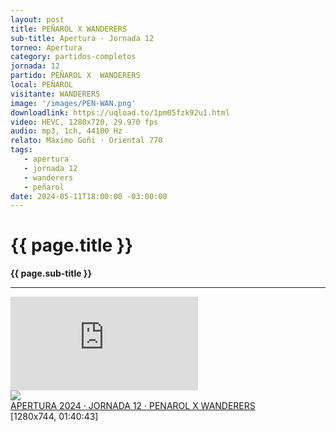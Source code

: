 ```yaml
---
layout: post
title: PEÑAROL X WANDERERS
sub-title: Apertura · Jornada 12
torneo: Apertura
category: partidos-completos
jornada: 12
partido: PEÑAROL X  WANDERERS
local: PEÑAROL
visitante: WANDERERS
image: '/images/PEN-WAN.png'
downloadlink: https://uqload.to/1pm05fzk92u1.html
video: HEVC, 1280x720, 29.970 fps
audio: mp3, 1ch, 44100 Hz
relato: Máximo Goñi · Oriental 770
tags:
   - apertura
   - jornada 12
   - wanderers
   - peñarol
date: 2024-05-11T18:00:00 -03:00:00
---
```


<div class="mt-5 mb-4 dyuthi_regular"> 
    <h1 class="text-success kustom_culture"> 
                {{ page.title }} 
    </h1> 
    <strong>{{ page.sub-title }}</strong>
    <hr> 
</div>
<div class="container embed-responsive embed-responsive-16by9 position-relative"> 
    <iframe class="position-relative w-100 h-100 border-0" src="https://uqload.to/embed-1pm05fzk92u1.html" frameborder=0 marginwidth=0 marginheight=0 scrolling=NO allowfullscreen><div style="height: 1000px;"></div></iframe> 
</div>
<a href="https://uqload.to/1pm05fzk92u1.html" target=_blank><img src="https://en4.uqload.to/i/01/02433/1pm05fzk92u1_t.jpg"><br>APERTURA 2024 · JORNADA 12 · PENAROL X WANDERERS</a><br>[1280x744, 01:40:43]

